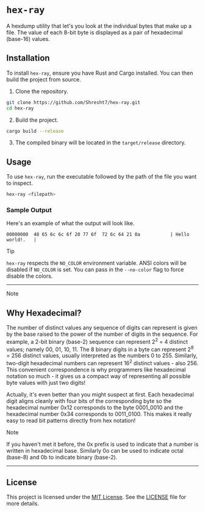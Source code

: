 # `hex-ray`

A hexdump utility that let's you look at the individual bytes that make up a file. The value of each 8-bit byte is displayed as a pair of hexadecimal (base-16) values.

<!-- TODO: Add sample output, screenshot or demo -->

## Installation

To install `hex-ray`, ensure you have Rust and Cargo installed. You can then build the project from source.

1. Clone the repository.

```sh
git clone https://github.com/Shresht7/hex-ray.git
cd hex-ray
```

2. Build the project.

```sh
cargo build --release
```

3. The compiled binary will be located in the `target/release` directory.


## Usage

To use `hex-ray`, run the executable followed by the path of the file you want to inspect.

```sh
hex-ray <filepath>
```

### Sample Output

Here's an example of what the output will look like.

```output
00000000  48 65 6c 6c 6f 20 77 6f  72 6c 64 21 0a           | Hello world!.   |
```

<!-- TODO: Full help message -->

> [!TIP]
> `hex-ray` respects the `NO_COLOR` environment variable. ANSI colors will be disabled if `NO_COLOR` is set. You can pass in the `--no-color` flag to force disable the colors.

---

> [!NOTE]
>
> ## Why Hexadecimal?
>
> The number of distinct values any sequence of digits can represent is given by the base raised to the power of the number of digits in the sequence. For example, a 2-bit binary (base-2) sequence can represent 2<sup>2</sup> = 4 distinct values; namely 00, 01, 10, 11. The 8 binary digits in a byte can represent 2<sup>8</sup> = 256 distinct values, usually interpreted as the numbers 0 to 255. Similarly, two-digit hexadecimal numbers can represent 16<sup>2</sup> distinct values - also 256. This convenient correspondence is why programmers like hexadecimal notation so much - it gives us a compact way of representing all possible byte values with just two digits!
>
> Actually, it's even better than you might suspect at first. Each hexadecimal digit aligns cleanly with four bits of the corresponding byte so the hexadecimal number 0x12 corresponds to the byte 0001_0010 and the hexadecimal number 0x34 corresponds to 0011_0100. This makes it really easy to read bit patterns directly from hex notation!
>

> [!NOTE]
> 
> If you haven't met it before, the 0x prefix is used to indicate that a number is written in hexadecimal base. Similarly 0o can be used to indicate octal (base-8) and 0b to indicate binary (base-2).

---

## License

This project is licensed under the [MIT License](./LICENSE). See the [LICENSE](./LICENSE) file for more details.

